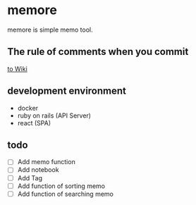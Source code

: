 # memore

memore is simple memo tool.

## The rule of comments when you commit

[to Wiki](https://github.com/nabeliwo/memore/wiki/The-rule-of-comments-when-you-commit)

## development environment

- docker
- ruby on rails (API Server)
- react (SPA)

## todo

- [ ] Add memo function
- [ ] Add notebook
- [ ] Add Tag
- [ ] Add function of sorting memo
- [ ] Add function of searching memo
